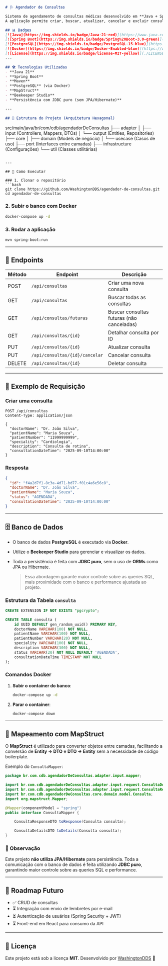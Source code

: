 

```markdown
# 🩺 Agendador de Consultas

Sistema de agendamento de consultas médicas desenvolvido em **Java + Spring Boot** seguindo a **Arquitetura Hexagonal**.  
A aplicação permite criar, buscar, atualizar, cancelar e excluir consultas, garantindo separação clara entre regras de negócio e infraestrutura.  

## 📊 Badges
[![Java](https://img.shields.io/badge/Java-21-red)](https://www.java.com)
[![Spring Boot](https://img.shields.io/badge/Spring%20Boot-3.0-green)](https://spring.io/projects/spring-boot)
[![PostgreSQL](https://img.shields.io/badge/PostgreSQL-15-blue)](https://www.postgresql.org)
[![Docker](https://img.shields.io/badge/Docker-Enabled-blue)](https://www.docker.com)
[![License](https://img.shields.io/badge/license-MIT-yellow)](./LICENSE)
---

## 🛠️ Tecnologias Utilizadas
- **Java 21**
- **Spring Boot**
- **Maven**
- **PostgreSQL** (via Docker)
- **MapStruct**
- **Beekeeper Studio**
- **Persistência com JDBC puro (sem JPA/Hibernate)**

---

## 📂 Estrutura do Projeto (Arquitetura Hexagonal)

```

src/main/java/br/com/cdb/agendadorDeConsultas
├── adapter
│   ├── input (Controllers, Mappers, DTOs)
│   └── output (Entities, Repositories)
├── core
│   ├── domain (Models de negócio)
│   └── usecase (Casos de uso)
├── port (Interfaces entre camadas)
├── infrastructure (Configurações)
└── util (Classes utilitárias)

````

---

## 🚀 Como Executar

### 1. Clonar o repositório
```bash
git clone https://github.com/WashingtonDDS/agendador-de-consultas.git
cd agendador-de-consultas
````

### 2. Subir o banco com Docker

```bash
docker-compose up -d
```

### 3. Rodar a aplicação

```bash
mvn spring-boot:run
```

---

## 📌 Endpoints

| Método | Endpoint                       | Descrição                                 |
| ------ | ------------------------------ | ----------------------------------------- |
| POST   | `/api/consultas`               | Criar uma nova consulta                   |
| GET    | `/api/consultas`               | Buscar todas as consultas                 |
| GET    | `/api/consultas/futuras`       | Buscar consultas futuras (não canceladas) |
| GET    | `/api/consultas/{id}`          | Detalhar consulta por ID                  |
| PUT    | `/api/consultas/{id}`          | Atualizar consulta                        |
| PUT    | `/api/consultas/{id}/cancelar` | Cancelar consulta                         |
| DELETE | `/api/consultas/{id}`          | Deletar consulta                          |

---

## 📄 Exemplo de Requisição

### Criar uma consulta

```http
POST /api/consultas
Content-Type: application/json

{
  "doctorName": "Dr. João Silva",
  "patientName": "Maria Souza",
  "patientNumber": "11999999999",
  "speciality": "Cardiologia",
  "description": "Consulta de rotina",
  "consultationDateTime": "2025-09-10T14:00:00"
}
```

### Resposta

```json
{
  "id": "f4a2d7f1-8c3a-4d71-bd77-f01c4a6e56c8",
  "doctorName": "Dr. João Silva",
  "patientName": "Maria Souza",
  "status": "AGENDADA",
  "consultationDateTime": "2025-09-10T14:00:00"
}
```

---

## 🗄️ Banco de Dados

* O banco de dados **PostgreSQL** é executado via **Docker**.
* Utilize o **Beekeeper Studio** para gerenciar e visualizar os dados.
* Toda a persistência é feita com **JDBC puro**, sem o uso de **ORMs** como JPA ou Hibernate.

  > Essa abordagem garante maior controle sobre as queries SQL, mais proximidade com o banco e performance ajustada ao projeto.

### Estrutura da Tabela `consulta`

```sql
CREATE EXTENSION IF NOT EXISTS "pgcrypto";

CREATE TABLE consulta (
    id UUID DEFAULT gen_random_uuid() PRIMARY KEY,
    doctorName VARCHAR(100) NOT NULL,
    patientName VARCHAR(100) NOT NULL,
    patientNumber VARCHAR(20) NOT NULL,
    speciality VARCHAR(100) NOT NULL,
    description VARCHAR(300) NOT NULL,
    status VARCHAR(20) NOT NULL DEFAULT 'AGENDADA',
    consultationDateTime TIMESTAMP NOT NULL
);
```

### Comandos Docker

1. **Subir o container do banco**:

   ```bash
   docker-compose up -d
   ```
2. **Parar o container**:

   ```bash
   docker-compose down
   ```

---

## 📝 Mapeamento com MapStruct

O **MapStruct** é utilizado para converter objetos entre camadas, facilitando a conversão de **Entity → DTO** e **DTO → Entity** sem a necessidade de código boilerplate.

Exemplo do `ConsultaMapper`:

```java
package br.com.cdb.agendadorDeConsultas.adapter.input.mapper;

import br.com.cdb.agendadorDeConsultas.adapter.input.request.ConsultaDetailsDTO;
import br.com.cdb.agendadorDeConsultas.adapter.input.request.ConsultaResponseDTO;
import br.com.cdb.agendadorDeConsultas.core.domain.model.Consulta;
import org.mapstruct.Mapper;

@Mapper(componentModel = "spring")
public interface ConsultaMapper {

    ConsultaResponseDTO toResponse(Consulta consulta);

    ConsultaDetailsDTO toDetails(Consulta consulta);
}
```

### 🔎 Observação

Este projeto **não utiliza JPA/Hibernate** para persistência.
Toda a comunicação com o banco de dados é feita utilizando **JDBC puro**, garantindo maior controle sobre as queries SQL e performance.

---

## 📌 Roadmap Futuro

* ✅ CRUD de consultas
* ⏳ Integração com envio de lembretes por e-mail
* ⏳ Autenticação de usuários (Spring Security + JWT)
* ⏳ Front-end em React para consumo da API

---

## 📄 Licença

Este projeto está sob a licença **MIT**.
Desenvolvido por [WashingtonDDS](https://github.com/WashingtonDDS) 🚀

```


